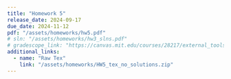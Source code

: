 ```yaml
---
title: "Homework 5"
release_date: 2024-09-17
due_date: 2024-11-12
pdf: "/assets/homeworks/hw5.pdf"
# sln: "/assets/homeworks/hw3_slns.pdf"
# gradescope_link: "https://canvas.mit.edu/courses/28217/external_tools/369"
additional_links:
  - name: "Raw Tex"
    link: "/assets/homeworks/HW5_tex_no_solutions.zip"
---
```

